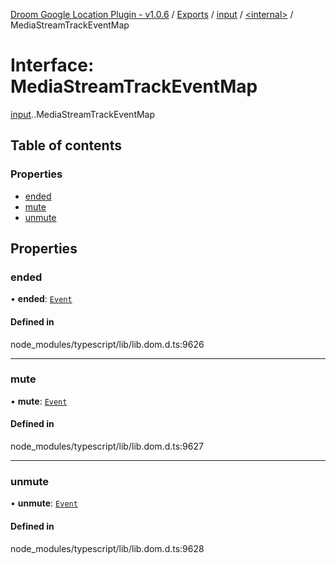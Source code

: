 [Droom Google Location Plugin - v1.0.6](../README.md) / [Exports](../modules.md) / [input](../modules/input.md) / [<internal\>](../modules/input._internal_.md) / MediaStreamTrackEventMap

# Interface: MediaStreamTrackEventMap

[input](../modules/input.md).[<internal>](../modules/input._internal_.md).MediaStreamTrackEventMap

## Table of contents

### Properties

- [ended](input._internal_.MediaStreamTrackEventMap.md#ended)
- [mute](input._internal_.MediaStreamTrackEventMap.md#mute)
- [unmute](input._internal_.MediaStreamTrackEventMap.md#unmute)

## Properties

### ended

• **ended**: [`Event`](../modules/input._internal_.md#event)

#### Defined in

node_modules/typescript/lib/lib.dom.d.ts:9626

___

### mute

• **mute**: [`Event`](../modules/input._internal_.md#event)

#### Defined in

node_modules/typescript/lib/lib.dom.d.ts:9627

___

### unmute

• **unmute**: [`Event`](../modules/input._internal_.md#event)

#### Defined in

node_modules/typescript/lib/lib.dom.d.ts:9628
